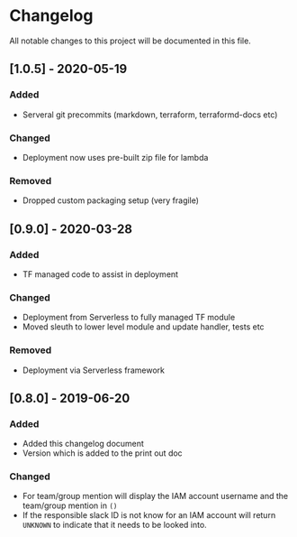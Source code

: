 <!-- markdownlint-disable MD013 MD033 MD024  -->
# Changelog

All notable changes to this project will be documented in this file.

## [1.0.5] - 2020-05-19

### Added

- Serveral git precommits (markdown, terraform, terraformd-docs etc)


### Changed

- Deployment now uses pre-built zip file for lambda


### Removed

- Dropped custom packaging setup (very fragile)

## [0.9.0] - 2020-03-28

### Added

- TF managed code to assist in deployment

### Changed

- Deployment from Serverless to fully managed TF module
- Moved sleuth to lower level module and update handler, tests etc

### Removed

- Deployment via Serverless framework

## [0.8.0] - 2019-06-20

### Added

- Added this changelog document
- Version which is added to the print out doc

### Changed

- For team/group mention will display the IAM account username and the team/group mention in `()`
- If the responsible slack ID is not know for an IAM account will return `UNKNOWN` to indicate that it needs to be looked into.
